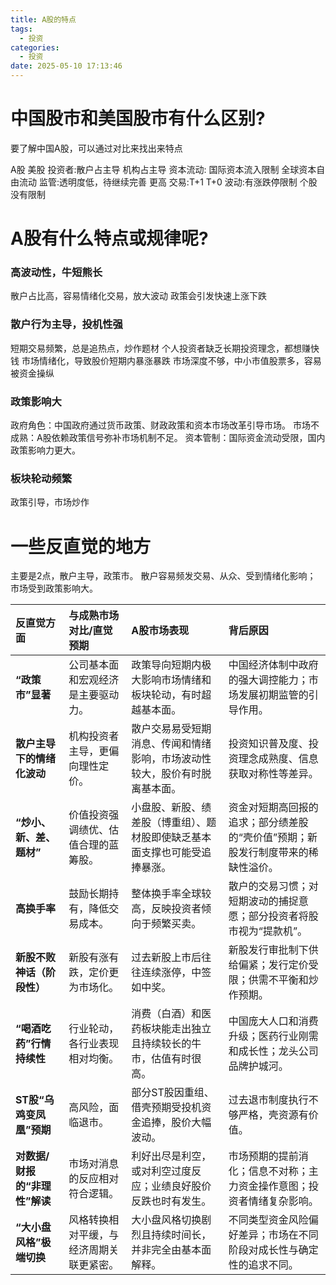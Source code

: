 ```yaml
---
title: A股的特点
tags:
  - 投资
categories:
  - 投资
date: 2025-05-10 17:13:46
---
```



# 中国股市和美国股市有什么区别?
要了解中国A股，可以通过对比来找出来特点

A股   美股
投资者:散户占主导  机构占主导
资本流动: 国际资本流入限制 全球资本自由流动
监管:透明度低，待继续完善 更高
交易:T+1 T+0
波动:有涨跌停限制 个股没有限制

# A股有什么特点或规律呢?
### 高波动性，牛短熊长
散户占比高，容易情绪化交易，放大波动
政策会引发快速上涨下跌

### 散户行为主导，投机性强
短期交易频繁，总是追热点，炒作题材
个人投资者缺乏长期投资理念，都想赚快钱
市场情绪化，导致股价短期内暴涨暴跌
市场深度不够，中小市值股票多，容易被资金操纵

### 政策影响大
政府角色：中国政府通过货币政策、财政政策和资本市场改革引导市场。
市场不成熟：A股依赖政策信号弥补市场机制不足。
资本管制：国际资金流动受限，国内政策影响力更大。

### 板块轮动频繁
政策引导，市场炒作

# 一些反直觉的地方
主要是2点，散户主导，政策市。
散户容易频发交易、从众、受到情绪化影响；
市场受到政策影响大。

| 反直觉方面              | 与成熟市场对比/直觉预期         | A股市场表现                                | 背后原因                                      |
| :----------------- | :------------------- | :------------------------------------ | :---------------------------------------- |
| **“政策市”显著**        | 公司基本面和宏观经济是主要驱动力。    | 政策导向短期内极大影响市场情绪和板块轮动，有时超越基本面。         | 中国经济体制中政府的强大调控能力；市场发展初期监管的引导作用。           |
| **散户主导下的情绪化波动**    | 机构投资者主导，更偏向理性定价。     | 散户交易易受短期消息、传闻和情绪影响，市场波动性较大，股价有时脱离基本面。 | 投资知识普及度、投资理念成熟度、信息获取对称性等差异。               |
| **“炒小、新、差、题材”**    | 价值投资强调绩优、估值合理的蓝筹股。   | 小盘股、新股、绩差股（博重组）、题材股即使缺乏基本面支撑也可能受追捧暴涨。 | 资金对短期高回报的追求；部分绩差股的“壳价值”预期；新股发行制度带来的稀缺性溢价。 |
| **高换手率**           | 鼓励长期持有，降低交易成本。       | 整体换手率全球较高，反映投资者倾向于频繁买卖。               | 散户的交易习惯；对短期波动的捕捉意愿；部分投资者将股市视为“提款机”。       |
| **新股不败神话（阶段性）**    | 新股有涨有跌，定价更为市场化。      | 过去新股上市后往往连续涨停，中签如中奖。                  | 新股发行审批制下供给偏紧；发行定价受限；供需不平衡和炒作预期。           |
| **“喝酒吃药”行情持续性**    | 行业轮动，各行业表现相对均衡。      | 消费（白酒）和医药板块能走出独立且持续较长的牛市，估值有时很高。      | 中国庞大人口和消费升级；医药行业刚需和成长性；龙头公司品牌护城河。         |
| **ST股“乌鸡变凤凰”预期**   | 高风险，面临退市。            | 部分ST股因重组、借壳预期受投机资金追捧，股价大幅波动。          | 过去退市制度执行不够严格，壳资源有价值。                      |
| **对数据/财报的“非理性”解读** | 市场对消息的反应相对符合逻辑。      | 利好出尽是利空，或对利空过度反应；业绩良好股价反跌也时有发生。       | 市场预期的提前消化；信息不对称；主力资金操作意图；投资者情绪复杂影响。       |
| **“大小盘风格”极端切换**    | 风格转换相对平缓，与经济周期关联更紧密。 | 大小盘风格切换剧烈且持续时间长，并非完全由基本面解释。           | 不同类型资金风险偏好差异；市场在不同阶段对成长性与确定性的追求不同。        |
